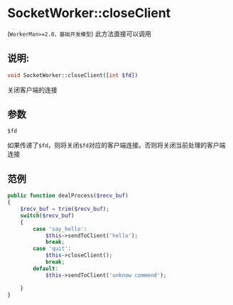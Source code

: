 # SocketWorker::closeClient
(```WorkerMan>=2.0，基础开发模型```)   此方法直接可以调用

## 说明:
```php
void SocketWorker::closeClient([int $fd])
```

关闭客户端的连接

## 参数

``` $fd ```

如果传递了```$fd```，则将关闭```$fd```对应的客户端连接。否则将关闭当前处理的客户端连接

## 范例


```php
public function dealProcess($recv_buf)
{
    $recv_buf = trim($recv_buf);
    switch($recv_buf)
    {
        case 'say_hello':
            $this->sendToClient('hello');
            break;
        case 'quit':
            $this->closeClient();
            break;
        default:
            $this->sendToClient('unknow commend');

    }
}

```
